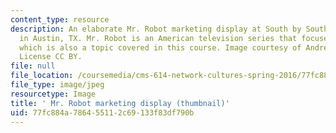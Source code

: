```yaml
---
content_type: resource
description: An elaborate Mr. Robot marketing display at South by Southwest (SXSW)
  in Austin, TX. Mr. Robot is an American television series that focuses on hacktivism,
  which is also a topic covered in this course. Image courtesy of Andrew Hyde on flickr.
  License CC BY.
file: null
file_location: /coursemedia/cms-614-network-cultures-spring-2016/77fc884a786455112c69133f83df790b_cms-614s16-th.jpg
file_type: image/jpeg
resourcetype: Image
title: ' Mr. Robot marketing display (thumbnail)'
uid: 77fc884a-7864-5511-2c69-133f83df790b
---
```

